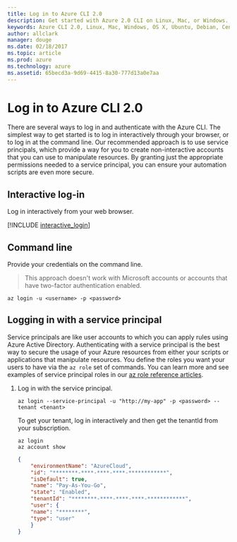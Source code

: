 ```yaml
---
title: Log in to Azure CLI 2.0
description: Get started with Azure 2.0 CLI on Linux, Mac, or Windows.
keywords: Azure CLI 2.0, Linux, Mac, Windows, OS X, Ubuntu, Debian, CentOS, RHEL, SUSE, CoreOS, Docker, Windows, Python, PIP
author: allclark
manager: douge
ms.date: 02/18/2017
ms.topic: article
ms.prod: azure
ms.technology: azure
ms.assetid: 65becd3a-9d69-4415-8a30-777d13a0e7aa
---
```


# Log in to Azure CLI 2.0

There are several ways to log in and authenticate with the Azure CLI. The simplest way to get started is to log in interactively through your browser, or to log in at the command line. Our recommended approach is to use service principals, which provide a way for you to create non-interactive accounts that you can use to manipulate resources. By granting just the appropriate permissions needed to a service principal, you can ensure your automation scripts are even more secure. 

## Interactive log-in

Log in interactively from your web browser.

[!INCLUDE [interactive_login](includes/interactive-login.md)]

## Command line

Provide your credentials on the command line.

> This approach doesn't work with Microsoft accounts or accounts that have two-factor authentication enabled.

```azurecli
az login -u <username> -p <password>
```

## Logging in with a service principal

Service principals are like user accounts to which you can apply rules using Azure Active Directory.  Authenticating with a service principal is the best way to secure the usage of your Azure resources from either your scripts or applications that manipulate resources.  You define the roles you want your users to have via the `az role` set of commands.  You can learn more and see examples of service principal roles in our [az role reference articles](https://docs.microsoft.com/cli/azure/role.md).

1. Log in with the service principal.

    ```azurecli
    az login --service-principal -u "http://my-app" -p <password> --tenant <tenant>
    ```

    To get your tenant, log in interactively and then get the tenantId from your subscription.

    ```azurecli
    az login
    az account show
    ```

    ```json
    {
        "environmentName": "AzureCloud",
        "id": "********-****-****-****-************",
        "isDefault": true,
        "name": "Pay-As-You-Go",
        "state": "Enabled",
        "tenantId": "********-****-****-****-************",
        "user": {
        "name": "********",
        "type": "user"
        }
    }
    ```
    

